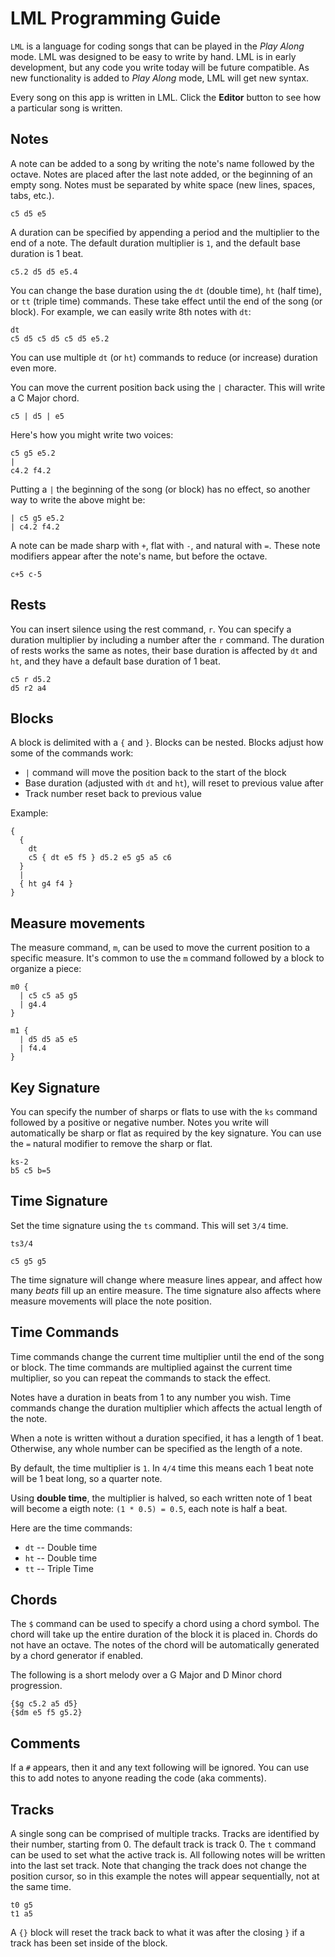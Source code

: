 # LML Programming Guide

`LML` is a language for coding songs that can be played in the *Play Along*
mode. LML was designed to be easy to write by hand. LML is in early
development, but any code you write today will be future compatible. As new
functionality is added to *Play Along* mode, LML will get new syntax.

Every song on this app is written in LML. Click the **Editor** button to see
how a particular song is written.

## Notes

A note can be added to a song by writing the note's name followed by the
octave. Notes are placed after the last note added, or the beginning of an
empty song. Notes must be separated by white space (new lines, spaces, tabs,
etc.).

    c5 d5 e5

A duration can be specified by appending a period and the multiplier to the end of
a note. The default duration multiplier is `1`, and the default base duration is 1 beat.

    c5.2 d5 d5 e5.4

You can change the base duration using the `dt` (double time), `ht` (half
time), or `tt` (triple time) commands. These take effect until the end of the
song (or block). For example, we can easily write 8th notes with `dt`:

    dt
    c5 d5 c5 d5 c5 d5 e5.2

You can use multiple `dt` (or `ht`) commands to reduce (or increase) duration
even more.

You can move the current position back using the `|` character. This will write
a C Major chord.

    c5 | d5 | e5

Here's how you might write two voices:

    c5 g5 e5.2
    | 
    c4.2 f4.2

Putting a `|` the beginning of the song (or block) has no effect, so another
way to write the above might be:

    | c5 g5 e5.2
    | c4.2 f4.2

A note can be made sharp with `+`, flat with `-`, and natural with `=`. These
note modifiers appear after the note's name, but before the octave.

    c+5 c-5

## Rests

You can insert silence using the rest command, `r`. You can specify a duration
multiplier by including a number after the `r` command. The duration of rests
works the same as notes, their base duration is affected by `dt` and `ht`, and
they have a default base duration of 1 beat.

    c5 r d5.2
    d5 r2 a4

## Blocks

A block is delimited with a `{` and `}`. Blocks can be nested. Blocks adjust
how some of the commands work:

* `|` command will move the position back to the start of the block
* Base duration (adjusted with `dt` and `ht`), will reset to previous value after 
* Track number reset back to previous value

Example:


    {
      {
        dt
        c5 { dt e5 f5 } d5.2 e5 g5 a5 c6
      }
      |
      { ht g4 f4 }
    }

## Measure movements

The measure command, `m`, can be used to move the current position to a
specific measure. It's common to use the `m` command followed by a block to
organize a piece:


    m0 {
      | c5 c5 a5 g5
      | g4.4
    }

    m1 {
      | d5 d5 a5 e5
      | f4.4
    }

## Key Signature

You can specify the number of sharps or flats to use with the `ks` command
followed by a positive or negative number. Notes you write will automatically
be sharp or flat as required by the key signature. You can use the `=` natural
modifier to remove the sharp or flat.

    ks-2
    b5 c5 b=5

## Time Signature

Set the time signature using the `ts` command. This will set `3/4` time.

    ts3/4

    c5 g5 g5

The time signature will change where measure lines appear, and affect how many
*beats* fill up an entire measure. The time signature also affects where
measure movements will place the note position.

## Time Commands

Time commands change the current time multiplier until the end of the song or
block. The time commands are multiplied against the current time multiplier, so
you can repeat the commands to stack the effect.

Notes have a duration in beats from 1 to any number you wish. Time commands
change the duration multiplier which affects the actual length of the note.

When a note is written without a duration specified, it has a length of 1 beat.
Otherwise, any whole number can be specified as the length of a note.

By default, the time multiplier is `1`. In `4/4` time this means each 1 beat
note will be 1 beat long, so a quarter note.

Using **double time**, the multiplier is halved, so each written note of 1 beat
will become a eigth note: `(1 * 0.5) = 0.5`, each note is half a beat.

Here are the time commands:

* `dt` -- Double time
* `ht` -- Double time
* `tt` -- Triple Time


## Chords

The `$` command can be used to specify a chord using a chord symbol. The chord
will take up the entire duration of the block it is placed in. Chords do not
have an octave. The notes of the chord will be automatically generated by a
chord generator if enabled.

The following is a short melody over a G Major and D Minor chord progression.

    {$g c5.2 a5 d5}
    {$dm e5 f5 g5.2}

## Comments

If a `#` appears, then it and any text following will be ignored. You can use
this to add notes to anyone reading the code (aka comments).

## Tracks

A single song can be comprised of multiple tracks. Tracks are identified by
their number, starting from 0. The default track is track 0. The `t` command
can be used to set what the active track is. All following notes will be
written into the last set track. Note that changing the track does not change
the position cursor, so in this example the notes will appear sequentially, not
at the same time.

    t0 g5
    t1 a5

A `{}` block will reset the track back to what it was after the closing `}` if
a track has been set inside of the block.
